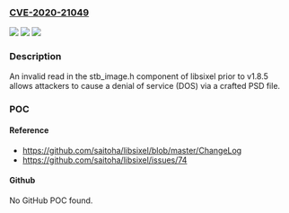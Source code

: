 ### [CVE-2020-21049](https://cve.mitre.org/cgi-bin/cvename.cgi?name=CVE-2020-21049)
![](https://img.shields.io/static/v1?label=Product&message=n%2Fa&color=blue)
![](https://img.shields.io/static/v1?label=Version&message=n%2Fa&color=blue)
![](https://img.shields.io/static/v1?label=Vulnerability&message=n%2Fa&color=brighgreen)

### Description

An invalid read in the stb_image.h component of libsixel prior to v1.8.5 allows attackers to cause a denial of service (DOS) via a crafted PSD file.

### POC

#### Reference
- https://github.com/saitoha/libsixel/blob/master/ChangeLog
- https://github.com/saitoha/libsixel/issues/74

#### Github
No GitHub POC found.

